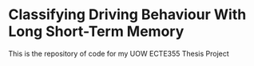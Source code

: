 # Classifying Driving Behaviour With Long Short-Term Memory
This is the repository of code for my UOW ECTE355 Thesis Project
